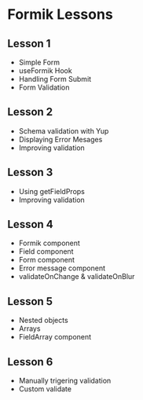 # Formik Lessons

## Lesson 1
* Simple Form
* useFormik Hook
* Handling Form Submit
* Form Validation

## Lesson 2
* Schema validation with Yup
* Displaying Error Mesages
* Improving validation

## Lesson 3
* Using getFieldProps
* Improving validation

## Lesson 4
* Formik component
* Field component
* Form component
* Error message component
* validateOnChange & validateOnBlur

## Lesson 5
* Nested objects
* Arrays
* FieldArray component

## Lesson 6
* Manually trigering validation
* Custom validate



